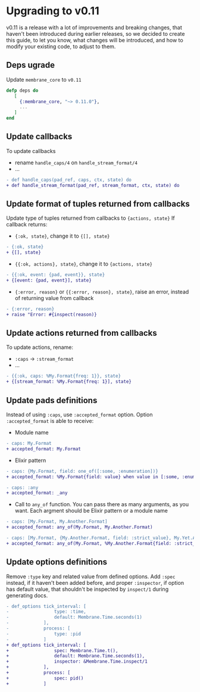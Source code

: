 # Upgrading to v0.11

v0.11 is a release with a lot of improvements and breaking changes, that haven't been introduced during earlier releases, so we decided to create this guide, to let you know, what changes will be introduced, and how to modify your existing code, to adjust to them.

## Deps ugrade

Update `membrane_core` to `v0.11`
```elixir 
defp deps do
   [
     {:membrane_core, "~> 0.11.0"},
     ...
   ]
end
```

## Update callbacks

To update callbacks
  * rename `handle_caps/4` on `handle_stream_format/4`
  * ...

```diff
- def handle_caps(pad_ref, caps, ctx, state) do
+ def handle_stream_format(pad_ref, stream_format, ctx, state) do
```

## Update format of tuples returned from callbacks

Update type of tuples returned from callbacks to `{actions, state}`
If callback returns:

 * `{:ok, state}`, change it to `{[], state}`

```diff
- {:ok, state}
+ {[], state}
```

 * `{{:ok, actions}, state}`, change it to `{actions, state}`

```diff
- {{:ok, event: {pad, event}}, state}
+ {[event: {pad, event}], state}
```

 * `{:error, reason}` or `{{:error, reason}, state}`, raise an error, instead of returning value from callback

```diff
- {:error, reason}
+ raise "Error: #{inspect(reason)} 
```

## Update actions returned from callbacks

To update actions, rename:
  * `:caps` -> `:stream_format`
  * ...

```diff
- {{:ok, caps: %My.Format{freq: 1}}, state}
+ {[stream_format: %My.Format{freq: 1}], state}
```

## Update pads definitions

Instead of using `:caps`, use `:accepted_format` option.
Option `:accepted_format` is able to receive:

 * Module name

```diff
- caps: My.Format
+ accepted_format: My.Format 
```

 * Elixir pattern

```diff
- caps: {My.Format, field: one_of([:some, :enumeration])}
+ accepted_format: %My.Format{field: value} when value in [:some, :enumeration]
```

```diff
- caps: :any
+ accepted_format: _any
```

 * Call to `any_of` function. You can pass there as many arguments, as you want. Each argment should be Elixir pattern or a module name

```diff
- caps: [My.Format, My.Another.Format]
+ accepted_format: any_of(My.Format, My.Another.Format)
```

```diff
- caps: [My.Format, {My.Another.Format, field: :strict_value}, My.Yet.Another.Format]
+ accepted_format: any_of(My.Format, %My.Another.Format{field: :strict_value}, My.Yet.Another.Format)
```

## Update options definitions

Remove `:type` key and related value from defined options. Add `:spec` instead, if it haven't been added before, and proper `:inspector`, if option has default value, that shouldn't be inspected by `inspect/1` during generating docs.

```diff 
- def_options tick_interval: [
-                 type: :time, 
-                 default: Membrane.Time.seconds(1)
-             ],
-             process: [
-                 type: :pid
-             ]
+ def_options tick_interval: [
+                 spec: Membrane.Time.t(),
+                 default: Membrane.Time.seconds(1),
+                 inspector: &Membrane.Time.inspect/1
+             ],
+             process: [
+                 spec: pid()
+             ] 
```